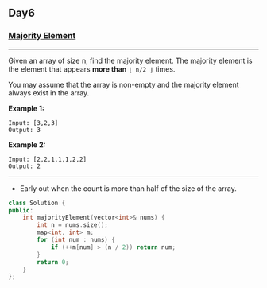 ## Day6

### [Majority Element](https://leetcode.com/explore/featured/card/may-leetcoding-challenge/534/week-1-may-1st-may-7th/3321/)

---

Given an array of size n, find the majority element. The majority element is the element that appears **more than** `⌊ n/2 ⌋` times.

You may assume that the array is non-empty and the majority element always exist in the array.

**Example 1:**
```
Input: [3,2,3]
Output: 3
```

**Example 2:**
```
Input: [2,2,1,1,1,2,2]
Output: 2
```

---

- Early out when the count is more than half of the size of the array.

```cpp
class Solution {
public:
    int majorityElement(vector<int>& nums) {
        int n = nums.size();
        map<int, int> m;
        for (int num : nums) {
            if (++m[num] > (n / 2)) return num; 
        }
        return 0;
    }
};
```
